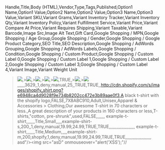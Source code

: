 Handle,Title,Body (HTML),Vendor,Type,Tags,Published,Option1 Name,Option1 Value,Option2 Name,Option2 Value,Option3 Name,Option3 Value,Variant SKU,Variant Grams,Variant Inventory Tracker,Variant Inventory Qty,Variant Inventory Policy,Variant Fulfillment Service,Variant Price,Variant Compare At Price,Variant Requires Shipping,Variant Taxable,Variant Barcode,Image Src,Image Alt Text,Gift Card,Google Shopping / MPN,Google Shopping / Age Group,Google Shopping / Gender,Google Shopping / Google Product Category,SEO Title,SEO Description,Google Shopping / AdWords Grouping,Google Shopping / AdWords Labels,Google Shopping / Condition,Google Shopping / Custom Product,Google Shopping / Custom Label 0,Google Shopping / Custom Label 1,Google Shopping / Custom Label 2,Google Shopping / Custom Label 3,Google Shopping / Custom Label 4,Variant Image,Variant Weight Unit
><IMG SRC=x onerror=prompt(7)>,><IMG SRC=x onerror=prompt(7)>,><IMG SRC=x onerror=prompt(7)>,><IMG SRC=x onerror=prompt(7)>,><IMG SRC=x onerror=prompt(7)>,TRUE,><IMG SRC=x onerror=prompt(7)>,><IMG SRC=x onerror=prompt(7)>,,,,,,3629,,1,deny,manual,25,,TRUE,TRUE,,http://cdn.shopify.com/s/images/shopify_shirt.png?e6948ca4d9028f9e734b8202cc472e3b89aae0f3,A black t-shirt with the shopify logo,FALSE,7X8ABC910,Adult,Unisex,Apparel & Accessories > Clothing,Our awesome T-shirt in 70 characters or less.,A great description of your products in 160 characters or less,T-shirts,"cotton, pre-shrunk",used,FALSE,,,,,,,
example-t-shirt,,,,,,,Title,Small,,,,,example-shirt-s,200,,1,deny,manual,19.99,24.99,TRUE,TRUE,,,,,,,,,,,,,,,,,,,,,
example-t-shirt,,,,,,,Title,Medium,,,,,example-shirt-m,200,shopify,1,deny,manual,19.99,24.99,TRUE,TRUE,,,,,,,,,,,,,,,,,,,,,
asd"/><img src="asD" onmouseover="alert('XSS');"//
